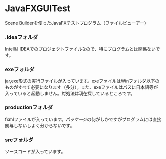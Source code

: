 # JavaFXGUITest
Scene Builderを使ったJavaFXテストプログラム（ファイルビューアー）

### .ideaフォルダ

IntelliJ IDEAでのプロジェクトファイルなので、特にプログラムとは関係ないです。

### exeフォルダ

jar,exe形式の実行ファイルが入っています。exeファイルはWinフォルダ以下のものがすべて必要になります（多分）。また、exeファイルはパスに日本語等が入っていると起動しません。対処法は現在探しているところです。

### productionフォルダ

fxmlファイルが入っています。パッケージの何がしかですがプログラムには直接関与しないしよく分からないです。

### srcフォルダ

ソースコードが入っています。
